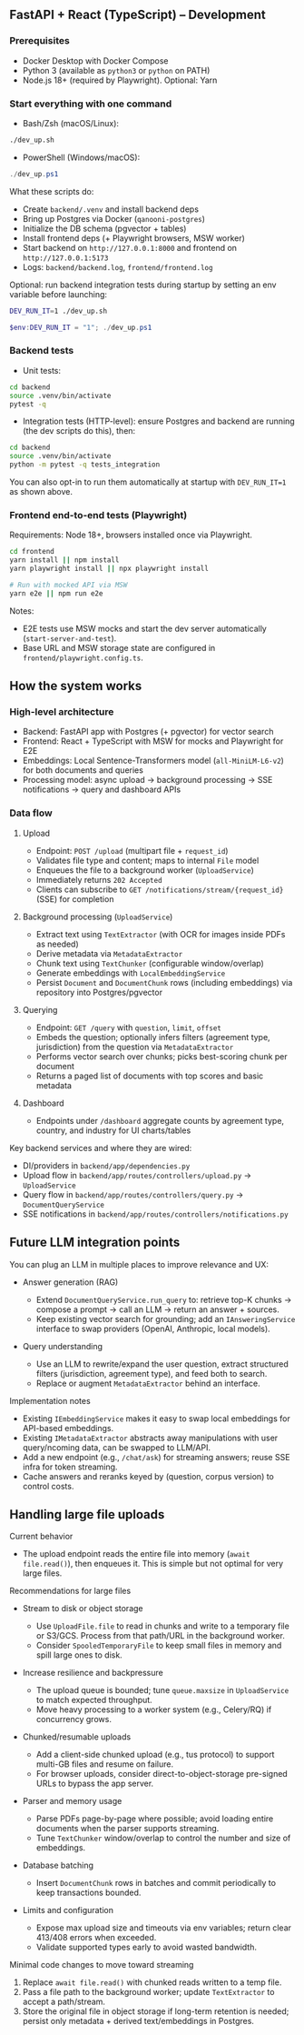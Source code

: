 ## FastAPI + React (TypeScript) – Development

### Prerequisites
- Docker Desktop with Docker Compose
- Python 3 (available as `python3` or `python` on PATH)
- Node.js 18+ (required by Playwright). Optional: Yarn

### Start everything with one command
- Bash/Zsh (macOS/Linux):
```bash
./dev_up.sh
```
- PowerShell (Windows/macOS):
```powershell
./dev_up.ps1
```

What these scripts do:
- Create `backend/.venv` and install backend deps
- Bring up Postgres via Docker (`qanooni-postgres`)
- Initialize the DB schema (pgvector + tables)
- Install frontend deps (+ Playwright browsers, MSW worker)
- Start backend on `http://127.0.0.1:8000` and frontend on `http://127.0.0.1:5173`
- Logs: `backend/backend.log`, `frontend/frontend.log`

Optional: run backend integration tests during startup by setting an env variable before launching:
```bash
DEV_RUN_IT=1 ./dev_up.sh
```
```powershell
$env:DEV_RUN_IT = "1"; ./dev_up.ps1
```

### Backend tests
- Unit tests:
```bash
cd backend
source .venv/bin/activate
pytest -q
```

- Integration tests (HTTP-level): ensure Postgres and backend are running (the dev scripts do this), then:
```bash
cd backend
source .venv/bin/activate
python -m pytest -q tests_integration
```
You can also opt-in to run them automatically at startup with `DEV_RUN_IT=1` as shown above.

### Frontend end-to-end tests (Playwright)
Requirements: Node 18+, browsers installed once via Playwright.
```bash
cd frontend
yarn install || npm install
yarn playwright install || npx playwright install

# Run with mocked API via MSW
yarn e2e || npm run e2e
```
Notes:
- E2E tests use MSW mocks and start the dev server automatically (`start-server-and-test`).
- Base URL and MSW storage state are configured in `frontend/playwright.config.ts`.

## How the system works

### High-level architecture
- Backend: FastAPI app with Postgres (+ pgvector) for vector search
- Frontend: React + TypeScript with MSW for mocks and Playwright for E2E
- Embeddings: Local Sentence-Transformers model (`all-MiniLM-L6-v2`) for both documents and queries
- Processing model: async upload → background processing → SSE notifications → query and dashboard APIs

### Data flow
1) Upload
   - Endpoint: `POST /upload` (multipart file + `request_id`)
   - Validates file type and content; maps to internal `File` model
   - Enqueues the file to a background worker (`UploadService`)
   - Immediately returns `202 Accepted`
   - Clients can subscribe to `GET /notifications/stream/{request_id}` (SSE) for completion

2) Background processing (`UploadService`)
   - Extract text using `TextExtractor` (with OCR for images inside PDFs as needed)
   - Derive metadata via `MetadataExtractor`
   - Chunk text using `TextChunker` (configurable window/overlap)
   - Generate embeddings with `LocalEmbeddingService`
   - Persist `Document` and `DocumentChunk` rows (including embeddings) via repository into Postgres/pgvector

3) Querying
   - Endpoint: `GET /query` with `question`, `limit`, `offset`
   - Embeds the question; optionally infers filters (agreement type, jurisdiction) from the question via `MetadataExtractor`
   - Performs vector search over chunks; picks best-scoring chunk per document
   - Returns a paged list of documents with top scores and basic metadata

4) Dashboard
   - Endpoints under `/dashboard` aggregate counts by agreement type, country, and industry for UI charts/tables

Key backend services and where they are wired:
- DI/providers in `backend/app/dependencies.py`
- Upload flow in `backend/app/routes/controllers/upload.py` → `UploadService`
- Query flow in `backend/app/routes/controllers/query.py` → `DocumentQueryService`
- SSE notifications in `backend/app/routes/controllers/notifications.py`

## Future LLM integration points

You can plug an LLM in multiple places to improve relevance and UX:

- Answer generation (RAG)
  - Extend `DocumentQueryService.run_query` to: retrieve top-K chunks → compose a prompt → call an LLM → return an answer + sources.
  - Keep existing vector search for grounding; add an `IAnsweringService` interface to swap providers (OpenAI, Anthropic, local models).

- Query understanding
  - Use an LLM to rewrite/expand the user question, extract structured filters (jurisdiction, agreement type), and feed both to search.
  - Replace or augment `MetadataExtractor` behind an interface.

Implementation notes
- Existing `IEmbeddingService` makes it easy to swap local embeddings for API-based embeddings.
- Existing `IMetadataExtractor` abstracts away manipulations with user query/ncoming data, can be swapped to LLM/API.
- Add a new endpoint (e.g., `/chat/ask`) for streaming answers; reuse SSE infra for token streaming.
- Cache answers and reranks keyed by (question, corpus version) to control costs.

## Handling large file uploads

Current behavior
- The upload endpoint reads the entire file into memory (`await file.read()`), then enqueues it. This is simple but not optimal for very large files.

Recommendations for large files
- Stream to disk or object storage
  - Use `UploadFile.file` to read in chunks and write to a temporary file or S3/GCS. Process from that path/URL in the background worker.
  - Consider `SpooledTemporaryFile` to keep small files in memory and spill large ones to disk.

- Increase resilience and backpressure
  - The upload queue is bounded; tune `queue.maxsize` in `UploadService` to match expected throughput.
  - Move heavy processing to a worker system (e.g., Celery/RQ) if concurrency grows.

- Chunked/resumable uploads
  - Add a client-side chunked upload (e.g., tus protocol) to support multi-GB files and resume on failure.
  - For browser uploads, consider direct-to-object-storage pre-signed URLs to bypass the app server.

- Parser and memory usage
  - Parse PDFs page-by-page where possible; avoid loading entire documents when the parser supports streaming.
  - Tune `TextChunker` window/overlap to control the number and size of embeddings.

- Database batching
  - Insert `DocumentChunk` rows in batches and commit periodically to keep transactions bounded.

- Limits and configuration
  - Expose max upload size and timeouts via env variables; return clear 413/408 errors when exceeded.
  - Validate supported types early to avoid wasted bandwidth.

Minimal code changes to move toward streaming
1) Replace `await file.read()` with chunked reads written to a temp file.
2) Pass a file path to the background worker; update `TextExtractor` to accept a path/stream.
3) Store the original file in object storage if long-term retention is needed; persist only metadata + derived text/embeddings in Postgres.
```
